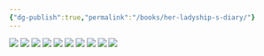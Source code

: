 ```yaml
---
{"dg-publish":true,"permalink":"/books/her-ladyship-s-diary/"}
---
```


![](https://i.imgur.com/a09tdGC.jpeg)
![](https://i.imgur.com/ovkileJ.jpeg)
![](https://i.imgur.com/XrNSShG.jpeg)
![](https://i.imgur.com/VL5QbAR.jpeg)
![](https://i.imgur.com/oxVUQFB.jpeg)
![](https://i.imgur.com/WYa7w61.jpeg)
![](https://i.imgur.com/Kqb6vNX.jpeg)
![](https://i.imgur.com/vglIXiB.jpeg)
![](https://i.imgur.com/LIqJN9G.jpeg)
![](https://i.imgur.com/y5arS9A.png)
